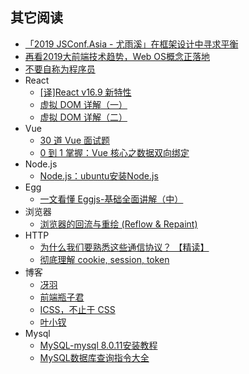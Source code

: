 ## 其它阅读

+ [「2019 JSConf.Asia - 尤雨溪」在框架设计中寻求平衡](<https://zhuanlan.zhihu.com/p/76622839>)
+ [再看2019大前端技术趋势，Web OS概念正落地](<https://developer.aliyun.com/article/711504>)
+ [不要自称为程序员](<http://www.ruanyifeng.com/blog/2011/10/dont_call_yourself_a_programmer.html>)
+ React
  + [[译]React v16.9 新特性](<https://segmentfault.com/a/1190000020074818>)
  + [虚拟 DOM 详解（一）](<https://segmentfault.com/a/1190000019992100>)
  + [虚拟 DOM 详解（二）](<https://segmentfault.com/a/1190000020067208>)
+ Vue
  + [30 道 Vue 面试题](<https://juejin.im/post/5d59f2a451882549be53b170>)
  + [0 到 1 掌握：Vue 核心之数据双向绑定](https://juejin.im/post/5d421bcf6fb9a06af23853f1)
+ Node.js
  + [Node.js：ubuntu安装Node.js](<https://blog.csdn.net/ProgramChangesWorld/article/details/51708055>)
+ Egg
  + [一文看懂 Eggjs-基础全面讲解（中）](<https://www.jianshu.com/p/ebe61c65b50e>)
+ 浏览器
  + [浏览器的回流与重绘 (Reflow & Repaint)](<https://juejin.im/post/5a9923e9518825558251c96a>)
+ HTTP
  + [ 为什么我们要熟悉这些通信协议？ 【精读】](<https://segmentfault.com/a/1190000019891825>)
  + [彻底理解 cookie, session, token](<https://www.cnblogs.com/moyand/p/9047978.html>)
+ 博客
  + [冴羽](https://github.com/mqyqingfeng/Blog)
  + [前端瓶子君](https://github.com/sisterAn/blog)
  + [ICSS，不止于 CSS](https://github.com/chokcoco/iCSS)
  + [叶小钗](https://www.cnblogs.com/yexiaochai/) 
+ Mysql
  + [MySQL-mysql 8.0.11安装教程](<https://www.cnblogs.com/laumians-notes/p/9069498.html>)
  + [MySQL数据库查询指令大全](<https://www.2cto.com/database/201803/731470.html>)


